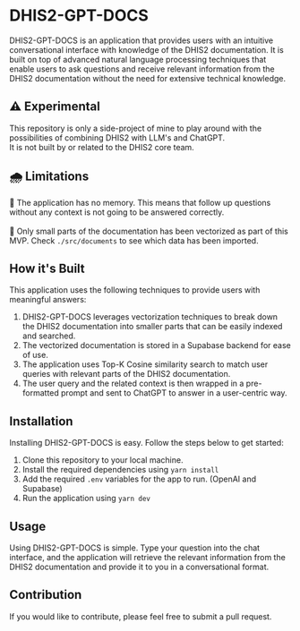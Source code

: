 # DHIS2-GPT-DOCS

DHIS2-GPT-DOCS is an application that provides users with an intuitive conversational interface with knowledge of the DHIS2 documentation. It is built on top of advanced natural language processing techniques that enable users to ask questions and receive relevant information from the DHIS2 documentation without the need for extensive technical knowledge.


## ⚠️ Experimental

This repository is only a side-project of mine to play around with the possibilities of combining DHIS2 with LLM's and ChatGPT.
<br />
It is not built by or related to the DHIS2 core team.

## 🌧️ Limitations

💾 The application has no memory. This means that follow up questions without any context is not going to be answered correctly.
<br />
<br />
📑 Only small parts of the documentation has been vectorized as part of this MVP. Check `./src/documents` to see which data has been imported.

## How it's Built

This application uses the following techniques to provide users with meaningful answers:

1. DHIS2-GPT-DOCS leverages vectorization techniques to break down the DHIS2 documentation into smaller parts that can be easily indexed and searched.
2. The vectorized documentation is stored in a Supabase backend for ease of use.
3. The application uses Top-K Cosine similarity search to match user queries with relevant parts of the DHIS2 documentation.
4. The user query and the related context is then wrapped in a pre-formatted prompt and sent to ChatGPT to answer in a user-centric way.

## Installation

Installing DHIS2-GPT-DOCS is easy. Follow the steps below to get started:

1. Clone this repository to your local machine.
2. Install the required dependencies using `yarn install`
3. Add the required `.env` variables for the app to run. (OpenAI and Supabase)
4. Run the application using `yarn dev`

## Usage

Using DHIS2-GPT-DOCS is simple. Type your question into the chat interface, and the application will retrieve the relevant information from the DHIS2 documentation and provide it to you in a conversational format.

## Contribution
If you would like to contribute, please feel free to submit a pull request.



